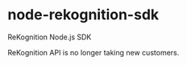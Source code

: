 node-rekognition-sdk
==========================

 ReKognition Node.js SDK 

ReKognition API is no longer taking new customers. 

